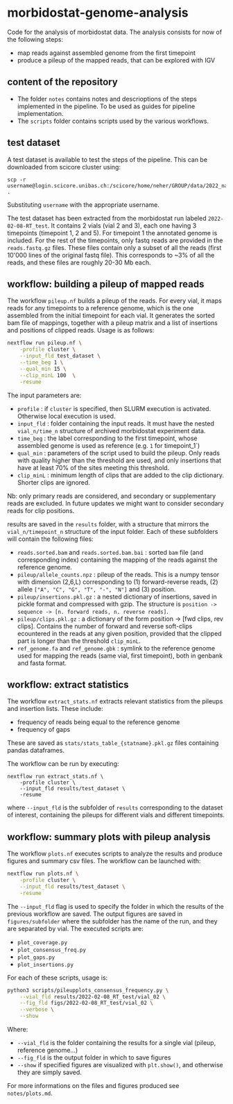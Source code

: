 # morbidostat-genome-analysis

Code for the analysis of morbidostat data. The analysis consists for now of the following steps:

- map reads against assembled genome from the first timepoint
- produce a pileup of the mapped reads, that can be explored with IGV

## content of the repository

- The folder `notes` contains notes and descrioptions of the steps implemented in the pipeline. To be used as guides for pipeline implementation.
- The `scripts` folder contains scripts used by the various workflows.

## test dataset

A test dataset is available to test the steps of the pipeline. This can be downloaded from scicore cluster using:
```
scp -r username@login.scicore.unibas.ch:/scicore/home/neher/GROUP/data/2022_nanopore_sequencing/experiments/test_dataset .
```
Substituting `username` with the appropriate username.

The test dataset has been extracted from the morbidostat run labeled `2022-02-08-RT_test`. It contains 2 vials (vial 2 and 3), each one having 3 timepoints (timepoint 1, 2 and 5). For timepoint 1 the annotated genome is included. For the rest of the timepoints, only fastq reads are provided in the `reads.fastq.gz` files. These files contain only a subset of all the reads (first 10'000 lines of the original fastq file). This corresponds to ~3% of all the reads, and these files are roughly 20-30 Mb each.

## workflow: building a pileup of mapped reads

The workflow `pileup.nf` builds a pileup of the reads. For every vial, it maps reads for any timepoints to a reference genome, which is the one assembled from the initial timepoint for each vial. It generates the sorted bam file of mappings, together with a pileup matrix and a list of insertions and positions of clipped reads. Usage is as follows:

```bash
nextflow run pileup.nf \
    -profile cluster \
    --input_fld test_dataset \
    --time_beg 1 \
    --qual_min 15 \
    --clip_minL 100  \
    -resume
```

The input parameters are:
- `profile` : if `cluster` is specified, then SLURM execution is activated. Otherwise local execution is used.
- `input_fld` : folder containing the input reads. It must have the nested `vial_n/time_n` structure of archived morbidostat experiment data.
- `time_beg` : the label corresponding to the first timepoint, whose assembled genome is used as reference (e.g. `1` for timepoint_1`)
- `qual_min` : parameters of the script used to build the pileup. Only reads with quality higher than the threshold are used, and only insertions that have at least 70% of the sites meeting this threshold.
- `clip_minL` : minimum length of clips that are added to the clip dictionary. Shorter clips are ignored.

Nb: only primary reads are considered, and secondary or supplementary reads are excluded. In future updates we might want to consider secondary reads for clip positions.

results are saved in the `results` folder, with a structure that mirrors the `vial_n/timepoint_n` structure of the input folder. Each of these subfolders will contain the following files:
- `reads.sorted.bam` and `reads.sorted.bam.bai` : sorted `bam` file (and corresponding index) containing the mapping of the reads against the reference genome.
- `pileup/allele_counts.npz` : pileup of the reads. This is a numpy tensor with dimension (2,6,L) corresponding to (1) forward-reverse reads, (2) allele `["A", "C", "G", "T", "-", "N"]` and (3) position.
- `pileup/insertions.pkl.gz` : a nested dictionary of insertions, saved in pickle format and compressed with gzip. The structure is `position -> sequence -> [n. forward reads, n. reverse reads]`.
- `pileup/clips.pkl.gz` : a dictionary of the form position -> [fwd clips, rev clips]. Contains the number of forward and reverse soft-clips ecountered in the reads at any given position, provided that the clipped part is longer than the threshold `clip_minL`.
- `ref_genome.fa` and `ref_genome.gbk` : symlink to the reference genome used for mapping the reads (same vial, first timepoint), both in genbank and fasta format. 


## workflow: extract statistics

The workflow `extract_stats.nf` extracts relevant statistics from the pileups and insertion lists. These include:

- frequency of reads being equal to the reference genome
- frequency of gaps

These are saved as `stats/stats_table_{statname}.pkl.gz` files containing pandas dataframes.

The workflow can be run by executing:

```
nextflow run extract_stats.nf \
    -profile cluster \
    --input_fld results/test_dataset \
    -resume
```

where `--input_fld` is the subfolder of `results` corresponding to the dataset of interest, containing the pileups for different vials and different timepoints.

## workflow: summary plots with pileup analysis

The workflow `plots.nf` executes scripts to analyze the results and produce figures and summary csv files. The workflow can be launched with:

```bash
nextflow run plots.nf \
    -profile cluster \
    --input_fld results/test_dataset \
    -resume
```

The `--input_fld` flag is used to specify the folder in which the results of the previous workflow are saved.
The output figures are saved in `figures/subfolder` where the subfolder has the name of the run, and they are separated by vial.
The executed scripts are:
- `plot_coverage.py`
- `plot_consensus_freq.py`
- `plot_gaps.py`
- `plot_insertions.py`

For each of these scripts, usage is:

```bash
python3 scripts/pileupplots_consensus_frequency.py \
    --vial_fld results/2022-02-08_RT_test/vial_02 \
    --fig_fld figs/2022-02-08_RT_test/vial_02 \
    --verbose \
    --show
```

Where:
- `--vial_fld` is the folder containing the results for a single vial (pileup, reference genome...)
- `--fig_fld` is the output folder in which to save figures
- `--show` if specified figures are visualized with `plt.show()`, and otherwise they are simply saved.

For more informations on the files and figures produced see `notes/plots.md`.